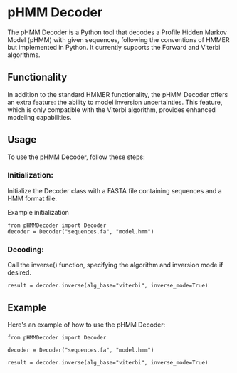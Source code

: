 # pHMM Decoder
The pHMM Decoder is a Python tool that decodes a Profile Hidden Markov Model (pHMM) with given sequences, following the conventions of HMMER but implemented in Python. It currently supports the Forward and Viterbi algorithms.

## Functionality
In addition to the standard HMMER functionality, the pHMM Decoder offers an extra feature: the ability to model inversion uncertainties. This feature, which is only compatible with the Viterbi algorithm, provides enhanced modeling capabilities.

## Usage
To use the pHMM Decoder, follow these steps:

### Initialization:
Initialize the Decoder class with a FASTA file containing sequences and a HMM format file.

Example initialization
```
from pHMMDecoder import Decoder
decoder = Decoder("sequences.fa", "model.hmm")
```
### Decoding:
Call the inverse() function, specifying the algorithm and inversion mode if desired.
```
result = decoder.inverse(alg_base="viterbi", inverse_mode=True)
```
## Example
Here's an example of how to use the pHMM Decoder:
```
from pHMMDecoder import Decoder

decoder = Decoder("sequences.fa", "model.hmm")

result = decoder.inverse(alg_base="viterbi", inverse_mode=True)
```